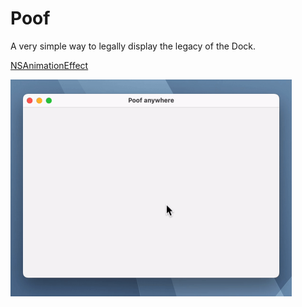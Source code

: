 # Poof
A very simple way to legally display the legacy of the Dock.

[NSAnimationEffect](https://developer.apple.com/documentation/appkit/nsanimationeffect)

<img src="./poof.gif" width=450>
